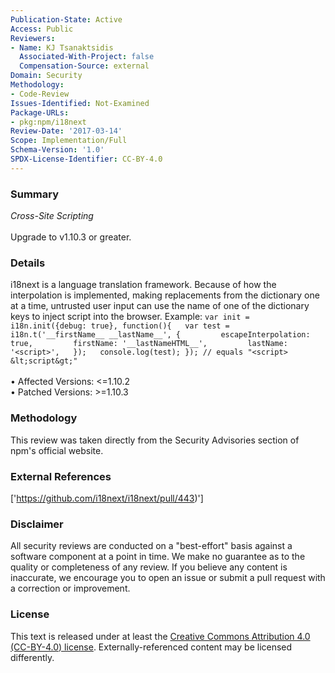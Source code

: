 ```yaml
---
Publication-State: Active
Access: Public
Reviewers:
- Name: KJ Tsanaktsidis
  Associated-With-Project: false
  Compensation-Source: external
Domain: Security
Methodology:
- Code-Review
Issues-Identified: Not-Examined
Package-URLs:
- pkg:npm/i18next
Review-Date: '2017-03-14'
Scope: Implementation/Full
Schema-Version: '1.0'
SPDX-License-Identifier: CC-BY-4.0
---
```

### Summary
*Cross-Site Scripting*<br><br>Upgrade to v1.10.3 or greater.
### Details
i18next is a language translation framework.  Because of how the interpolation is implemented, making replacements from the dictionary one at a time, untrusted user input can use the name of one of the dictionary keys to inject script into the browser.  Example:  ``` var init = i18n.init({debug: true}, function(){   var test = i18n.t('__firstName__ __lastName__', {         escapeInterpolation: true,         firstName: '__lastNameHTML__',         lastName: '<script>',   });   console.log(test); }); // equals "<script> &lt;script&gt;" ```
<br><br>• Affected Versions: <=1.10.2
<br>• Patched Versions: >=1.10.3
### Methodology
This review was taken directly from the Security Advisories section of npm's official website.
### External References
['https://github.com/i18next/i18next/pull/443)']
### Disclaimer
All security reviews are conducted on a "best-effort" basis against a software component at a point in time. We make no guarantee as to the quality or completeness of any review. If you believe any content is inaccurate, we encourage you to open an issue or submit a pull request with a correction or improvement.
### License
This text is released under at least the [Creative Commons Attribution 4.0 (CC-BY-4.0) license](https://creativecommons.org/licenses/by/4.0/legalcode.txt). Externally-referenced content may be licensed differently.
